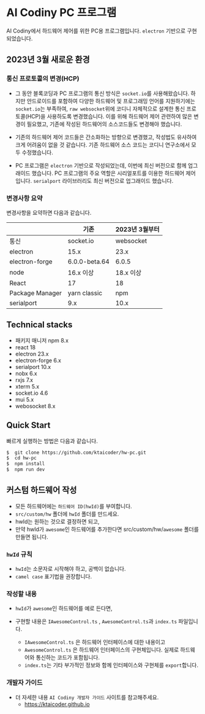 # AI Codiny PC 프로그램

AI Codiny에서 하드웨어 제어를 위한 PC용 프로그램입니다. `electron` 기반으로 구현되었습니다.

## 2023년 3월 새로운 환경

### 통신 프로토콜의 변경(HCP)
- 그 동안 블록코딩과 PC 프로그램의 통신 방식은 `socket.io`를 사용해왔습니다. 하지만 안드로이드를 포함하여 다양한 하드웨어 및 프로그래밍 언어를 지원하기에는 `socket.io`는 부족하여, `raw websocket`위에 코디니 자체적으로 설계한 통신 프로토콜(HCP)을 사용하도록 변경했습니다. 이를 위해 하드웨어 제어 관련하여 많은 변경이 필요했고, 기존에 작성된 하드웨어의 소스코드들도 변경해야 했습니다.

- 기존의 하드웨어 제어 코드들은 간소화하는 방향으로 변경했고, 작성법도 유사하여 크게 어려움이 없을 것 같습니다. 기존 하드웨어 소스 코드는 코디니 연구소에서 모두 수정했습니다.

- PC 프로그램은 `electron` 기반으로 작성되었는데, 이번에 최신 버전으로 함께 업그래이드 했습니다. PC 프로그램의 주요 역할은 시리얼포트를 이용한 하드웨어 제어입니다. `serialport` 라이브러리도 최신 버전으로 업그래이드 했습니다.

### 변경사항 요약

변경사항을 요약하면 다음과 같습니다.

|                 | 기존           | 2023년 3월부터 |
| --------------- | -------------- | -------------- |
| 통신            | socket.io      | websocket      |
| electron        | 15.x           | 23.x           |
| electron-forge  | 6.0.0-beta.64  | 6.0.5          |
| node            | 16.x 이상      | 18.x 이상      |
| React           | 17             | 18             |
| Package Manager | yarn classic   | npm            |
| serialport      | 9.x            | 10.x           |


## Technical stacks

- 패키지 매니저 npm 8.x
- react 18
- electron 23.x
- electron-forge 6.x
- serialport 10.x
- nobx 6.x
- rxjs 7.x
- xterm 5.x
- socket.io 4.6
- mui 5.x
- webosocket 8.x



## Quick Start

빠르게 실행하는 방법은 다음과 같습니다.

```sh
$  git clone https://github.com/ktaicoder/hw-pc.git
$  cd hw-pc
$  npm install
$  npm run dev
```


## 커스텀 하드웨어 작성

-  모든 하드웨어에는 `하드웨어 ID(hwId)`를 부여합니다.
-  `src/custom/hw` 폴더에 `hwId` 폴더를 만드세요. 
- hwId는 원하는 것으로 결정하면 되고, 
- 만약 hwId가 `awesome`인 하드웨어를 추가한다면 src/custom/hw/`awesome` 폴더를 만들면 됩니다.

### `hwId` 규칙
- `hwId`는 소문자로 시작해야 하고, 공백이 없습니다.
- `camel case` 표기법을 권장합니다.

### 작성할 내용

- `hwId`가 `awesome`인 하드웨어를 예로 든다면,

- 구현할 내용은  `IAwesomeControl.ts` , `AwesomeControl.ts`과 `index.ts` 파일입니다.
    - `IAwesomeControl.ts` 은 하드웨어 인터페이스에 대한 내용이고
    - `AwesomeControl.ts` 은 하드웨어 인터페이스의 구현체입니다. 실제로 하드웨어와 통신하는 코드가 포함됩니다.
    - `index.ts`는 기타 부가적인 정보와 함께 인터페이스와 구현체를 `export`합니다.

### 개발자 가이드
- 더 자세한 내용 `AI Codiny 개발자 가이드` 사이트를 참고해주세요.
    - https://ktaicoder.github.io

